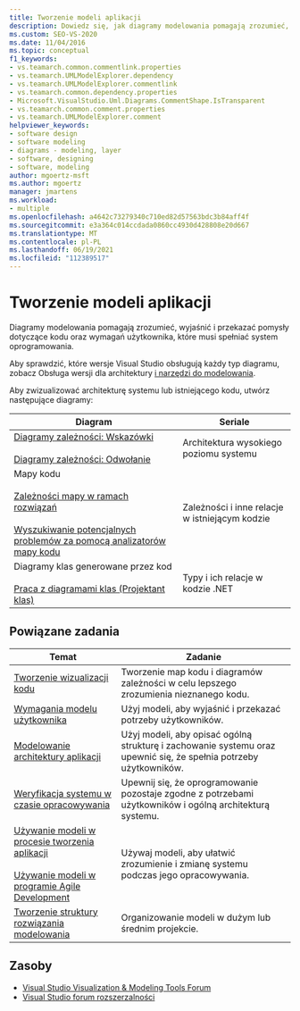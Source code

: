 ```yaml
---
title: Tworzenie modeli aplikacji
description: Dowiedz się, jak diagramy modelowania pomagają zrozumieć, wyjaśnić i przekazać pomysły dotyczące kodu oraz wymagania użytkowników, które musi spełniać system oprogramowania.
ms.custom: SEO-VS-2020
ms.date: 11/04/2016
ms.topic: conceptual
f1_keywords:
- vs.teamarch.common.commentlink.properties
- vs.teamarch.UMLModelExplorer.dependency
- vs.teamarch.UMLModelExplorer.commentlink
- vs.teamarch.common.dependency.properties
- Microsoft.VisualStudio.Uml.Diagrams.CommentShape.IsTransparent
- vs.teamarch.common.comment.properties
- vs.teamarch.UMLModelExplorer.comment
helpviewer_keywords:
- software design
- software modeling
- diagrams - modeling, layer
- software, designing
- software, modeling
author: mgoertz-msft
ms.author: mgoertz
manager: jmartens
ms.workload:
- multiple
ms.openlocfilehash: a4642c73279340c710ed82d57563bdc3b84aff4f
ms.sourcegitcommit: e3a364c014ccdada0860cc4930d428808e20d667
ms.translationtype: MT
ms.contentlocale: pl-PL
ms.lasthandoff: 06/19/2021
ms.locfileid: "112389517"
---
```

# <a name="create-models-for-your-app"></a>Tworzenie modeli aplikacji

Diagramy modelowania pomagają zrozumieć, wyjaśnić i przekazać pomysły dotyczące kodu oraz wymagań użytkownika, które musi spełniać system oprogramowania.

Aby sprawdzić, które wersje Visual Studio obsługują każdy typ diagramu, zobacz Obsługa wersji dla architektury [i narzędzi do modelowania](../modeling/analyze-and-model-your-architecture.md#VersionSupport).

Aby zwizualizować architekturę systemu lub istniejącego kodu, utwórz następujące diagramy:

|**Diagram**|**Seriale**|
|-|-|
|[Diagramy zależności: Wskazówki](../modeling/layer-diagrams-guidelines.md)<br /><br /> [Diagramy zależności: Odwołanie](../modeling/layer-diagrams-reference.md)|Architektura wysokiego poziomu systemu|
|Mapy kodu<br /><br /> [Zależności mapy w ramach rozwiązań](../modeling/map-dependencies-across-your-solutions.md)<br /><br /> [Wyszukiwanie potencjalnych problemów za pomocą analizatorów mapy kodu](../modeling/find-potential-problems-using-code-map-analyzers.md)|Zależności i inne relacje w istniejącym kodzie|
|Diagramy klas generowane przez kod<br /><br /> [Praca z diagramami klas (Projektant klas)](../ide/class-designer/designing-and-viewing-classes-and-types.md)|Typy i ich relacje w kodzie .NET|

## <a name="related-tasks"></a>Powiązane zadania

|**Temat**|**Zadanie**|
|-|-|
|[Tworzenie wizualizacji kodu](../modeling/visualize-code.md)|Tworzenie map kodu i diagramów zależności w celu lepszego zrozumienia nieznanego kodu.|
|[Wymagania modelu użytkownika](../modeling/model-user-requirements.md)|Użyj modeli, aby wyjaśnić i przekazać potrzeby użytkowników.|
|[Modelowanie architektury aplikacji](../modeling/model-your-app-s-architecture.md)|Użyj modeli, aby opisać ogólną strukturę i zachowanie systemu oraz upewnić się, że spełnia potrzeby użytkowników.|
|[Weryfikacja systemu w czasie opracowywania](../modeling/validate-your-system-during-development.md)|Upewnij się, że oprogramowanie pozostaje zgodne z potrzebami użytkowników i ogólną architekturą systemu.|
|[Używanie modeli w procesie tworzenia aplikacji](../modeling/use-models-in-your-development-process.md)<br /><br /> [Używanie modeli w programie Agile Development](/previous-versions/ff398061(v=vs.140))|Używaj modeli, aby ułatwić zrozumienie i zmianę systemu podczas jego opracowywania.|
|[Tworzenie struktury rozwiązania modelowania](../modeling/structure-your-modeling-solution.md)|Organizowanie modeli w dużym lub średnim projekcie.|

## <a name="resources"></a>Zasoby

- [Visual Studio Visualization & Modeling Tools Forum](https://social.msdn.microsoft.com/Forums/en-US/home?forum=vsarch)
- [Visual Studio forum rozszerzalności](https://social.msdn.microsoft.com/Forums/vstudio/home?forum=vsx)